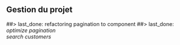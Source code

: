 ## Gestion du projet
##> last_done: refactoring pagination to component
##> last_done:  
*optimize pagination*  
*search customers*
